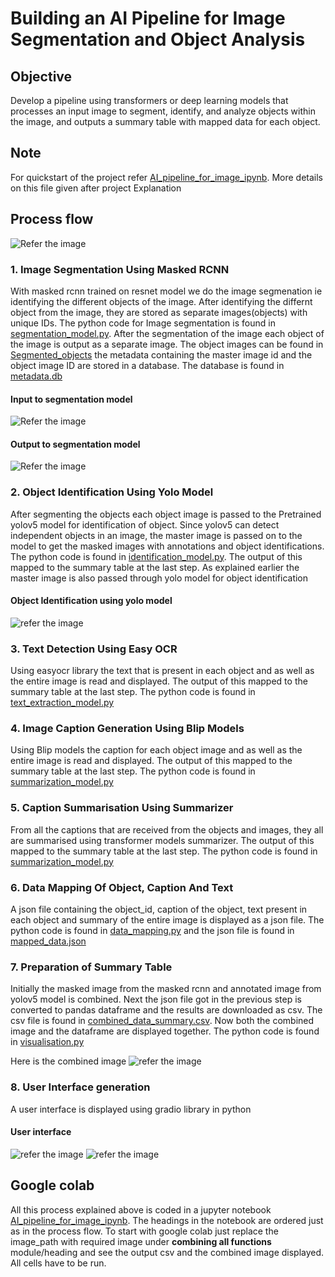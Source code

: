 # Building an AI Pipeline for Image Segmentation and Object Analysis
## Objective
Develop a pipeline using transformers or deep learning models that processes an input image to segment, identify, and analyze objects within the image, and outputs a summary table with mapped data for each object.

## Note
For quickstart of the project refer [AI_pipeline_for_image_ipynb](https://github.com/Sanjit-Cyrus-R/wasserstoff-AiInternTask/blob/main/AI_pipeline_for_image.ipynb). More details on this file given after project Explanation

## Process flow
![Refer the image](https://github.com/Sanjit-Cyrus-R/wasserstoff-AiInternTask/blob/main/Process%20Flow.PNG)

### 1. Image Segmentation Using Masked RCNN
With masked rcnn trained on resnet model we do the image segmenation ie identifying the different objects of the image. After identifying the differnt object from the image, they are stored as separate images(objects) with unique IDs. The python code for Image segmentation is found in [segmentation_model.py](https://github.com/Sanjit-Cyrus-R/wasserstoff-AiInternTask/blob/main/models/segmentation_model.py). 
After the segmentation of the image each object of the image is output as a separate image. The object images can be found in [Segmented_objects](https://github.com/Sanjit-Cyrus-R/wasserstoff-AiInternTask/tree/main/Data/segmented_objects) the metadata containing the master image id and the object image ID are stored in a database. The database is found in [metadata.db](https://github.com/Sanjit-Cyrus-R/wasserstoff-AiInternTask/blob/main/Data/output/metadata.db)
#### Input to segmentation model
![Refer the image](https://github.com/Sanjit-Cyrus-R/wasserstoff-AiInternTask/blob/main/Data/Input%20images/image1.jpg)
#### Output to segmentation model
![Refer the image](https://github.com/Sanjit-Cyrus-R/wasserstoff-AiInternTask/blob/main/Data/output/image1_masked.png)


###  2. Object Identification Using Yolo Model
After segmenting the objects each object image is passed to the Pretrained yolov5 model for identification of object. Since yolov5 can detect independent objects in an image, the master image is passed on to the model to get the masked images with annotations and object identifications. The python code is found in [identification_model.py](https://github.com/Sanjit-Cyrus-R/wasserstoff-AiInternTask/blob/main/models/Identification_model.py). 
The output of this mapped to the summary table at the last step. As explained earlier the master image is also passed through yolo model for object identification
#### Object Identification using yolo model
![refer the image](https://github.com/Sanjit-Cyrus-R/wasserstoff-AiInternTask/blob/main/Data/output/yolo_annotated_image1.jpg)


### 3. Text Detection Using Easy OCR
Using easyocr library the text that is present in each object and as well as the entire image is read and displayed. The output of this mapped to the summary table at the last step. The python code is found in [text_extraction_model.py](https://github.com/Sanjit-Cyrus-R/wasserstoff-AiInternTask/blob/main/models/text_extraction_model.py)

### 4. Image Caption Generation Using Blip Models
Using Blip models the caption for each object image and as well as the entire image is read and displayed. The output of this mapped to the summary table at the last step. The python code is found in [summarization_model.py](https://github.com/Sanjit-Cyrus-R/wasserstoff-AiInternTask/blob/main/models/summarization_model.py)

### 5. Caption Summarisation Using Summarizer
From all the captions that are received from the objects and images, they all are summarised using transformer models summarizer.  The output of this mapped to the summary table at the last step. The python code is found in [summarization_model.py](https://github.com/Sanjit-Cyrus-R/wasserstoff-AiInternTask/blob/main/models/summarization_model.py)

### 6. Data Mapping Of Object, Caption And Text
A json file containing the object_id, caption of the object, text present in each object and summary of the entire image is displayed as a json file. The python code is found in [data_mapping.py](https://github.com/Sanjit-Cyrus-R/wasserstoff-AiInternTask/blob/main/utlis/data_mapping.py) and the json file is found in [mapped_data.json](https://github.com/Sanjit-Cyrus-R/wasserstoff-AiInternTask/blob/main/Data/output/mapped_data.json)


### 7. Preparation of Summary Table
Initially the masked image from the masked rcnn and annotated image from yolov5 model is combined. Next the json file got in the previous step is converted to pandas dataframe and the results are downloaded as csv. The csv file is found in [combined_data_summary.csv](https://github.com/Sanjit-Cyrus-R/wasserstoff-AiInternTask/blob/main/Data/output/combined_data_summary.csv). Now both the combined image and the dataframe are displayed together. The python code is found in [visualisation.py](https://github.com/Sanjit-Cyrus-R/wasserstoff-AiInternTask/blob/main/utlis/visualisation.py)

Here is the combined image
![refer the image](https://github.com/Sanjit-Cyrus-R/wasserstoff-AiInternTask/blob/main/Data/output/combined_output_image.png)

### 8. User Interface generation
A user interface is displayed using gradio library in python

#### User interface
![refer the image](https://github.com/Sanjit-Cyrus-R/wasserstoff-AiInternTask/blob/main/Image%20Processing%20Pipeline_page-0001.jpg)
![refer the image](https://github.com/Sanjit-Cyrus-R/wasserstoff-AiInternTask/blob/main/Image%20Processing%20Pipeline_page-0002.jpg)


## Google colab 
All this process explained above is coded in a jupyter notebook [AI_pipeline_for_image_ipynb](https://github.com/Sanjit-Cyrus-R/wasserstoff-AiInternTask/blob/main/AI_pipeline_for_image.ipynb). The headings in the notebook are ordered just as in the process flow. To start with google colab just replace the image_path with required image under **combining all functions** module/heading and see the output csv and the combined image displayed. All cells have to be run. 
